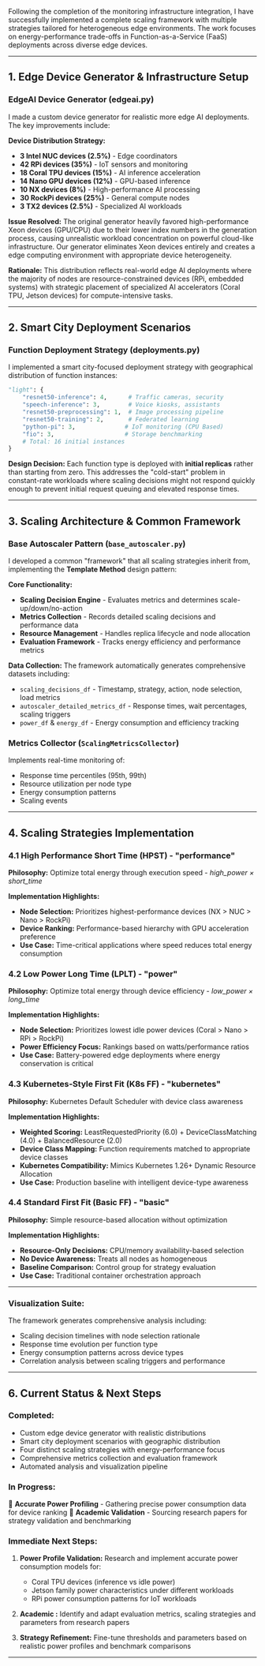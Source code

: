 Following the completion of the monitoring infrastructure integration, I have successfully implemented a complete scaling framework with multiple strategies tailored for heterogeneous edge environments. The work focuses on energy-performance trade-offs in Function-as-a-Service (FaaS) deployments across diverse edge devices.

---

## **1. Edge Device Generator & Infrastructure Setup**

### **EdgeAI Device Generator (edgeai.py)**

I made a custom device generator for realistic more edge AI deployments. The key improvements include:

**Device Distribution Strategy:**

- **3 Intel NUC devices (2.5%)** - Edge coordinators
- **42 RPi devices (35%)** - IoT sensors and monitoring
- **18 Coral TPU devices (15%)** - AI inference acceleration
- **14 Nano GPU devices (12%)** - GPU-based inference
- **10 NX devices (8%)** - High-performance AI processing
- **30 RockPi devices (25%)** - General compute nodes
- **3 TX2 devices (2.5%)** - Specialized AI workloads

**Issue Resolved:** The original generator heavily favored high-performance Xeon devices (GPU/CPU) due to their lower index numbers in the generation process, causing unrealistic workload concentration on powerful cloud-like infrastructure. Our generator eliminates Xeon devices entirely and creates a edge computing environment with appropriate device heterogeneity.

**Rationale:** This distribution reflects real-world edge AI deployments where the majority of nodes are resource-constrained devices (RPi, embedded systems) with strategic placement of specialized AI accelerators (Coral TPU, Jetson devices) for compute-intensive tasks.

---

## **2. Smart City Deployment Scenarios**

### **Function Deployment Strategy (deployments.py)**

I implemented a smart city-focused deployment strategy with geographical distribution of function instances:

```python
"light": {
    "resnet50-inference": 4,      # Traffic cameras, security
    "speech-inference": 3,        # Voice kiosks, assistants
    "resnet50-preprocessing": 1,  # Image processing pipeline
    "resnet50-training": 2,       # Federated learning
    "python-pi": 3,              # IoT monitoring (CPU Based)
    "fio": 3,                    # Storage benchmarking
    # Total: 16 initial instances
}
```

**Design Decision:** Each function type is deployed with **initial replicas** rather than starting from zero. This addresses the "cold-start" problem in constant-rate workloads where scaling decisions might not respond quickly enough to prevent initial request queuing and elevated response times.

---

## **3. Scaling Architecture & Common Framework**

### **Base Autoscaler Pattern (`base_autoscaler.py`)**

I developed a common "framework" that all scaling strategies inherit from, implementing the **Template Method** design pattern:

**Core Functionality:**

- **Scaling Decision Engine** - Evaluates metrics and determines scale-up/down/no-action
- **Metrics Collection** - Records detailed scaling decisions and performance data
- **Resource Management** - Handles replica lifecycle and node allocation
- **Evaluation Framework** - Tracks energy efficiency and performance metrics

**Data Collection:** The framework automatically generates comprehensive datasets including:

- `scaling_decisions_df` - Timestamp, strategy, action, node selection, load metrics
- `autoscaler_detailed_metrics_df` - Response times, wait percentages, scaling triggers
- `power_df` & `energy_df` - Energy consumption and efficiency tracking

### **Metrics Collector (`ScalingMetricsCollector`)**

Implements real-time monitoring of:

- Response time percentiles (95th, 99th)
- Resource utilization per node type
- Energy consumption patterns
- Scaling events

---

## **4. Scaling Strategies Implementation**

### **4.1 High Performance Short Time (HPST) - "performance"**

**Philosophy:** Optimize total energy through execution speed - _high_power × short_time_

**Implementation Highlights:**

- **Node Selection:** Prioritizes highest-performance devices (NX > NUC > Nano > RockPi)
- **Device Ranking:** Performance-based hierarchy with GPU acceleration preference
- **Use Case:** Time-critical applications where speed reduces total energy consumption

### **4.2 Low Power Long Time (LPLT) - "power"**

**Philosophy:** Optimize total energy through device efficiency - _low_power × long_time_

**Implementation Highlights:**

- **Node Selection:** Prioritizes lowest idle power devices (Coral > Nano > RPi > RockPi)
- **Power Efficiency Focus:** Rankings based on watts/performance ratios
- **Use Case:** Battery-powered edge deployments where energy conservation is critical

### **4.3 Kubernetes-Style First Fit (K8s FF) - "kubernetes"**

**Philosophy:** Kubernetes Default Scheduler with device class awareness

**Implementation Highlights:**

- **Weighted Scoring:** LeastRequestedPriority (6.0) + DeviceClassMatching (4.0) + BalancedResource (2.0)
- **Device Class Mapping:** Function requirements matched to appropriate device classes
- **Kubernetes Compatibility:** Mimics Kubernetes 1.26+ Dynamic Resource Allocation
- **Use Case:** Production baseline with intelligent device-type awareness

### **4.4 Standard First Fit (Basic FF) - "basic"**

**Philosophy:** Simple resource-based allocation without optimization

**Implementation Highlights:**

- **Resource-Only Decisions:** CPU/memory availability-based selection
- **No Device Awareness:** Treats all nodes as homogeneous
- **Baseline Comparison:** Control group for strategy evaluation
- **Use Case:** Traditional container orchestration approach

---

<!-- ## **5. Evaluation Framework & Metrics**

### **Primary Evaluation Metrics:**

1. **Energy Efficiency Score** = `total_requests / total_energy_joules`
2. **Performance-Energy Trade-off** = `(1/response_time) / energy_per_second`
3. **QoS Satisfaction Rate** = `requests_meeting_sla / total_requests`

### **Secondary Metrics:**

- Energy per request (J/req), Peak power consumption (W)
- Response time percentiles, Throughput (req/s)
- Node utilization distribution, Scaling event frequency -->

### **Visualization Suite:**

The framework generates comprehensive analysis including:

- Scaling decision timelines with node selection rationale
- Response time evolution per function type
- Energy consumption patterns across device types
- Correlation analysis between scaling triggers and performance

---

## **6. Current Status & Next Steps**

### **Completed:**

- Custom edge device generator with realistic distributions
- Smart city deployment scenarios with geographic distribution
- Four distinct scaling strategies with energy-performance focus
- Comprehensive metrics collection and evaluation framework
- Automated analysis and visualization pipeline

### **In Progress:**

🔄 **Accurate Power Profiling** - Gathering precise power consumption data for device ranking
🔄 **Academic Validation** - Sourcing research papers for strategy validation and benchmarking

### **Immediate Next Steps:**

1. **Power Profile Validation:** Research and implement accurate power consumption models for:

   - Coral TPU devices (inference vs idle power)
   - Jetson family power characteristics under different workloads
   - RPi power consumption patterns for IoT workloads

2. **Academic :** Identify and adapt evaluation metrics, scaling strategies and parameters from research papers
<!--
   - Edge computing scaling papers (AWS Greengrass, Azure IoT Edge)
   - Energy-efficient computing research (NVIDIA Jetson benchmarks)
   - Container orchestration studies (Kubernetes HPA evaluation) -->

3. **Strategy Refinement:** Fine-tune thresholds and parameters based on realistic power profiles and benchmark comparisons

<!--
## **Technical Impact & Contributions**

This work provides a **comprehensive framework for evaluating energy-performance trade-offs** in heterogeneous edge computing environments. The implementation addresses key gaps in existing research:

- **Realistic Device Heterogeneity** - Moves beyond homogeneous cloud assumptions
- **Energy-Aware Scaling** - Considers power consumption in scaling decisions
- **Geographic Distribution** - Models real-world edge deployment patterns
- **Comprehensive Evaluation** - Multi-dimensional metrics for strategy comparison

The framework is designed to be **extensible** for future scaling strategy research and **reproducible** for comparative studies. -->

---

<!--
**Attachments:**

- Technical documentation and code samples available upon request
- Sample visualization outputs demonstrating framework capabilities -->
